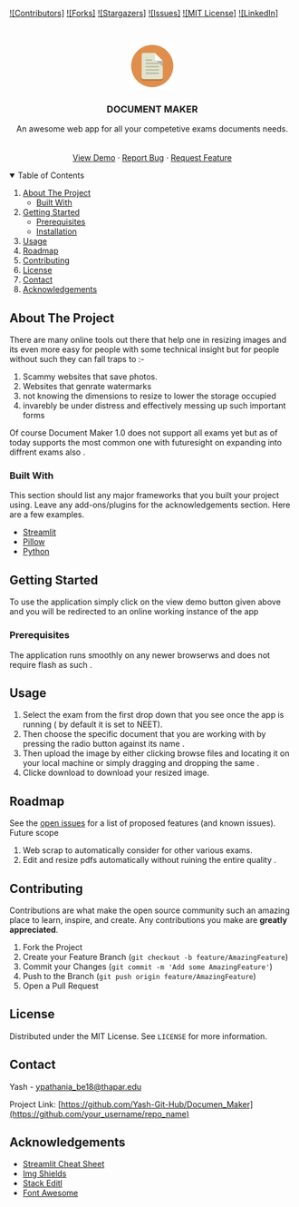 <!-- PROJECT SHIELDS -->
<!--
*** I'm using markdown "reference style" links for readability.
*** Reference links are enclosed in brackets [ ] instead of parentheses ( ).
*** See the bottom of this document for the declaration of the reference variables
*** for contributors-url, forks-url, etc. This is an optional, concise syntax you may use.
*** https://www.markdownguide.org/basic-syntax/#reference-style-links
-->

[![Contributors]][contributors-url]
[![Forks]][forks-url]
[![Stargazers]][stars-url]
[![Issues]][issues-url]
[![MIT License]][license-url]
[![LinkedIn]][linkedin-url]

<!-- PROJECT LOGO -->
<br />
<p align="center">                                                                                                                                                                                      
  <a href="https://github.com/Yash-Git-Hub/Documen_Maker">
    <img src="/images/logo.png" alt="Logo" width="80" height="80">
  </a>
                                                                                                                                         
  <h3 align="center">DOCUMENT MAKER </h3>

  <p align="center">
    An awesome web app for all your competetive exams documents needs.
    <br />
    </strong></a>
    <br />
    <br />
    <a href="https://share.streamlit.io/yash-git-hub/documen_maker/main/app.py">View Demo</a>
    ·
    <a href="https://github.com/othneildrew/Best-README-Template/issues">Report Bug</a>
    ·
    <a href="https://github.com/othneildrew/Best-README-Template/issues">Request Feature</a>
  </p>
</p>

<!-- TABLE OF CONTENTS -->
<details open="open">
  <summary>Table of Contents</summary>
  <ol>
    <li>
      <a href="#about-the-project">About The Project</a>
      <ul>
        <li><a href="#built-with">Built With</a></li>
      </ul>
    </li>
    <li>
      <a href="#getting-started">Getting Started</a>
      <ul>
        <li><a href="#prerequisites">Prerequisites</a></li>
        <li><a href="#installation">Installation</a></li>
      </ul>
    </li>
    <li><a href="#usage">Usage</a></li>
    <li><a href="#roadmap">Roadmap</a></li>
    <li><a href="#contributing">Contributing</a></li>
    <li><a href="#license">License</a></li>
    <li><a href="#contact">Contact</a></li>
    <li><a href="#acknowledgements">Acknowledgements</a></li>
  </ol>
</details>

<!-- ABOUT THE PROJECT -->

## About The Project

There are many online tools out there that help one in resizing images and its even more easy for people with some technical insight but for people without such they can fall traps to :-

1. Scammy websites that save photos.
2. Websites that genrate watermarks
3. not knowing the dimensions to resize to lower the storage occupied
4. invarebly be under distress and effectively messing up such important forms

Of course Document Maker 1.0 does not support all exams yet but as of today supports the most common one with futuresight on expanding into diffrent exams also .

### Built With

This section should list any major frameworks that you built your project using. Leave any add-ons/plugins for the acknowledgements section. Here are a few examples.

- [Streamlit](https://docs.streamlit.io/)
- [Pillow](https://pillow.readthedocs.io/)
- [Python](https://www.python.org/)

<!-- GETTING STARTED -->

## Getting Started

To use the application simply click on the view demo button given above and you will be redirected to an online working instance of the app

### Prerequisites

The application runs smoothly on any newer browserws and does not require flash as such .

## Usage

1. Select the exam from the first drop down that you see once the app is running ( by default it is set to NEET).
2. Then choose the specific document that you are working with by pressing the radio button against its name .
3. Then upload the image by either clicking browse files and locating it on your local machine or simply dragging and dropping the same .
4. Clicke download to download your resized image.

<!-- ROADMAP -->

## Roadmap

See the [open issues](https://github.com/othneildrew/Best-README-Template/issues) for a list of proposed features (and known issues).
Future scope

1. Web scrap to automatically consider for other various exams.
2. Edit and resize pdfs automatically without ruining the entire quality .

<!-- CONTRIBUTING -->

## Contributing

Contributions are what make the open source community such an amazing place to learn, inspire, and create. Any contributions you make are **greatly appreciated**.

1. Fork the Project
2. Create your Feature Branch (`git checkout -b feature/AmazingFeature`)
3. Commit your Changes (`git commit -m 'Add some AmazingFeature'`)
4. Push to the Branch (`git push origin feature/AmazingFeature`)
5. Open a Pull Request

<!-- LICENSE -->

## License

Distributed under the MIT License. See `LICENSE` for more information.

<!-- CONTACT -->

## Contact

Yash - ypathania_be18@thapar.edu

Project Link: [https://github.com/Yash-Git-Hub/Documen_Maker](https://github.com/your_username/repo_name)

<!-- ACKNOWLEDGEMENTS -->

## Acknowledgements

- [Streamlit Cheat Sheet](https://github.com/daniellewisDL/streamlit-cheat-sheet)
- [Img Shields](https://shields.io)
- [Stack Editl](https://stackedit.io)
- [Font Awesome](https://fontawesome.com)

<!-- MARKDOWN LINKS & IMAGES -->
<!-- https://www.markdownguide.org/basic-syntax/#reference-style-links -->

[contributors-shield]: https://img.shields.io/github/contributors/othneildrew/Best-README-Template.svg?style=for-the-badge
[contributors-url]: https://github.com/Yash-Git-Hub/Documen_Maker/graphs/contributors
[forks-shield]: https://img.shields.io/github/forks/othneildrew/Best-README-Template.svg?style=for-the-badge
[forks-url]: https://github.com/Yash-Git-Hub/Documen_Maker/network/members
[stars-shield]: https://img.shields.io/github/stars/othneildrew/Best-README-Template.svg?style=for-the-badge
[stars-url]: https://github.com/Yash-Git-Hub/Documen_Maker/stargazers
[issues-shield]: https://img.shields.io/github/issues/othneildrew/Best-README-Template.svg?style=for-the-badge
[issues-url]: https://github.com/Yash-Git-Hub/Documen_Maker/issues
[license-shield]: https://img.shields.io/github/license/othneildrew/Best-README-Template.svg?style=for-the-badge
[license-url]: https://github.com/Yash-Git-Hub/Documen_Maker/network/LICENSE.txt
[linkedin-shield]: https://img.shields.io/badge/-LinkedIn-black.svg?style=for-the-badge&logo=linkedin&colorB=555
[linkedin-url]: https://www.linkedin.com/in/yashhere/
[product-screenshot]: images/screenshot.png

